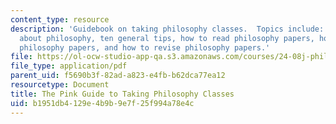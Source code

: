 ```yaml
---
content_type: resource
description: 'Guidebook on taking philosophy classes.  Topics include: five myths
  about philosophy, ten general tips, how to read philosophy papers, how to write
  philosophy papers, and how to revise philosophy papers.'
file: https://ol-ocw-studio-app-qa.s3.amazonaws.com/courses/24-08j-philosophical-issues-in-brain-science-spring-2009/b1951db4129e4b9b9e7f25f994a78e4c_MIT24_08JS09_read.pdf
file_type: application/pdf
parent_uid: f5690b3f-82ad-a823-e4fb-b62dca77ea12
resourcetype: Document
title: The Pink Guide to Taking Philosophy Classes
uid: b1951db4-129e-4b9b-9e7f-25f994a78e4c
---
```

